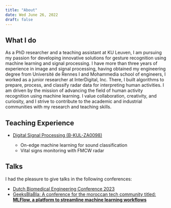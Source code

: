 ```yaml
---
title: "About"
date: Wed June 26, 2022
draft: false
---
```


## What I do

As a PhD researcher and a teaching assistant at KU Leuven, I am pursuing my passion for developing innovative solutions for gesture recognition using machine learning and signal processing. I have more than three years of experience in image and signal processing, having obtained my engineering degree from Université de Rennes I and Mohammedia school of engineers, I worked as a junior researcher at InterDigital, Inc. There, I built algorithms to prepare, process, and classify radar data for interpreting human activities. I am driven by the mission of advancing the field of human activity recognition using machine learning. I value collaboration, creativity, and curiosity, and I strive to contribute to the academic and industrial communities with my research and teaching skills.

## Teaching Experience

- [Digital Signal Processing (B-KUL-ZA0098)](https://onderwijsaanbod.kuleuven.be/2023/syllabi/e/ZA0098E.htm#activetab=plaatsen_in_het_onderwijsaanbod_idp1503088)

    - On-edge machine learning for sound classification
    - Vital signs monitoring with FMCW radar


## Talks

I had the pleasure to give talks in the following conferences:

- [Dutch Biomedical Engineering Conference 2023](https://www.bme2023.nl/)
- [GeeksBlaBla: A conference for the moroccan tech community titled: **MLFlow, a platform to streamline machine learning workflows**](https://youtu.be/rVLlGQcXgOQ?t=16393)

